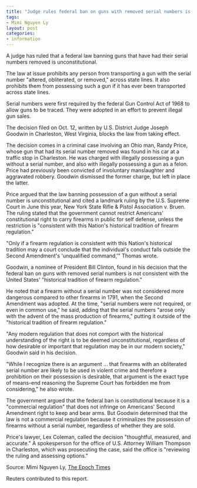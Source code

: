 ```yaml
---
title: "Judge rules federal ban on guns with removed serial numbers is unconstitutional"
tags:
- Mimi Nguyen Ly
layout: post
categories:
- information
---
```


A judge has ruled that a federal law banning guns that have had their serial numbers removed is unconstitutional.

The law at issue prohibits any person from transporting a gun with the serial number "altered, obliterated, or removed," across state lines. It also prohibits them from possessing such a gun if it has ever been transported across state lines.

Serial numbers were first required by the federal Gun Control Act of 1968 to allow guns to be traced. They were adopted in an effort to prevent illegal gun sales.

The decision filed on Oct. 12, written by U.S. District Judge Joseph Goodwin in Charleston, West Virginia, blocks the law from taking effect.

The decision comes in a criminal case involving an Ohio man, Randy Price, whose gun that had its serial number removed was found in his car at a traffic stop in Charleston. He was charged with illegally possessing a gun without a serial number, and also with illegally possessing a gun as a felon. Price had previously been convicted of involuntary manslaughter and aggravated robbery. Goodwin dismissed the former charge, but left in place the latter.

Price argued that the law banning possession of a gun without a serial number is unconstitutional and cited a landmark ruling by the U.S. Supreme Court in June this year, New York State Rifle & Pistol Association v. Bruen. The ruling stated that the government cannot restrict Americans' constitutional right to carry firearms in public for self defense, unless the restriction is "consistent with this Nation's historical tradition of firearm regulation."

"Only if a firearm regulation is consistent with this Nation's historical tradition may a court conclude that the individual's conduct falls outside the Second Amendment's 'unqualified command,'" Thomas wrote.

Goodwin, a nominee of President Bill Clinton, found in his decision that the federal ban on guns with removed serial numbers is not consistent with the United States' "historical tradition of firearm regulation."

He noted that a firearm without a serial number was not considered more dangerous compared to other firearms in 1791, when the Second Amendment was adopted. At the time, "serial numbers were not required, or even in common use," he said, adding that the serial numbers "arose only with the advent of the mass production of firearms," putting it outside of the "historical tradition of firearm regulation."

"Any modern regulation that does not comport with the historical understanding of the right is to be deemed unconstitutional, regardless of how desirable or important that regulation may be in our modern society," Goodwin said in his decision.

"While I recognize there is an argument ... that firearms with an obliterated serial number are likely to be used in violent crime and therefore a prohibition on their possession is desirable, that argument is the exact type of means-end reasoning the Supreme Court has forbidden me from considering," he also wrote.

The government argued that the federal ban is constitutional because it is a "commercial regulation" that does not infringe on Americans' Second Amendment right to keep and bear arms. But Goodwin determined that the law is not a commercial regulation because it criminalizes the possession of firearms without a serial number, regardless of whether they are sold.

Price's lawyer, Lex Coleman, called the decision "thoughtful, measured, and accurate." A spokesperson for the office of U.S. Attorney William Thompson in Charleston, which was prosecuting the case, said the office is "reviewing the ruling and assessing options."

Source: Mimi Nguyen Ly, [The Epoch Times](https://www.theepochtimes.com/judge-rules-federal-ban-on-guns-with-removed-serial-numbers-is-unconstitutional_4795949.html?utm_source=partner&utm_campaign=BonginoReport)

Reuters contributed to this report.
